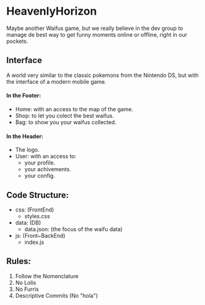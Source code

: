 # HeavenlyHorizon
Maybe another Waifus game, but we really believe in the dev group to manage de best way to get funny moments online or offline, right in our pockets.

<h2>Interface</h2>
A world very similar to the classic pokemons from the Nintendo DS, but with the interface of a modern mobile game.

<h4>In the Footer:</h4>

  + Home: with an access to the map of the game.
  + Shop: to let you colect the best waifus.
  + Bag: to show you your waifus collected.

<h4>In the Header:</h4>

  + The logo.
  + User: with an access to:
    - your profile.
    - your achivements.
    - your config.

<h2>Code Structure:</h2>

  + css: (FrontEnd)
    - styles.css
  + data: (DB)
    - data.json: (the focus of the waifu data)
  + js: (Front~BackEnd)
    - index.js

<h2>Rules:</h2>

  1. Follow the Nomenclature
  2. No Lolis
  3. No Furris
  4. Descriptive Commits (No "hola")
